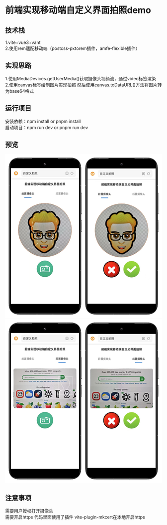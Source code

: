 # 前端实现移动端自定义界面拍照demo

## 技术栈 
1.vite+vue3+vant  
2.使用rem适配移动端（postcss-pxtorem插件，amfe-flexible插件） 

## 实现思路 
1.使用MediaDevices.getUserMedia()获取摄像头视频流，通过video标签渲染  
2.使用canvas标签绘制图片实现拍照 然后使用canvas.toDataURL()方法将图片转为base64格式  

## 运行项目
安装依赖：npm install  or pnpm install  
启动项目：npm run dev or pnpm run dev  

## 预览
![输入图片说明](./preview/1.jpg)  
![输入图片说明](./preview/2.jpg)  

## 注意事项
需要用户授权打开摄像头  
需要开启https 代码里面使用了插件 vite-plugin-mkcert在本地开启https